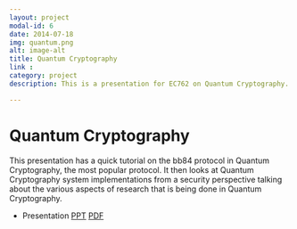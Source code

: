 ```yaml
---
layout: project
modal-id: 6
date: 2014-07-18
img: quantum.png
alt: image-alt
title: Quantum Cryptography
link :
category: project
description: This is a presentation for EC762 on Quantum Cryptography. It explores the Security Perspectives of Quantum Cryptography.

---
```

# Quantum Cryptography

This presentation has a quick tutorial on the bb84 protocol in Quantum Cryptography, the most popular protocol. It then looks at Quantum Cryptography system implementations from a security perspective talking about the various aspects of research that is being done in Quantum Cryptography.

- Presentation [PPT](/resources/Quantum_Cryptography.pptx) [PDF](/resources/Quantum_Cryptography.pdf)
